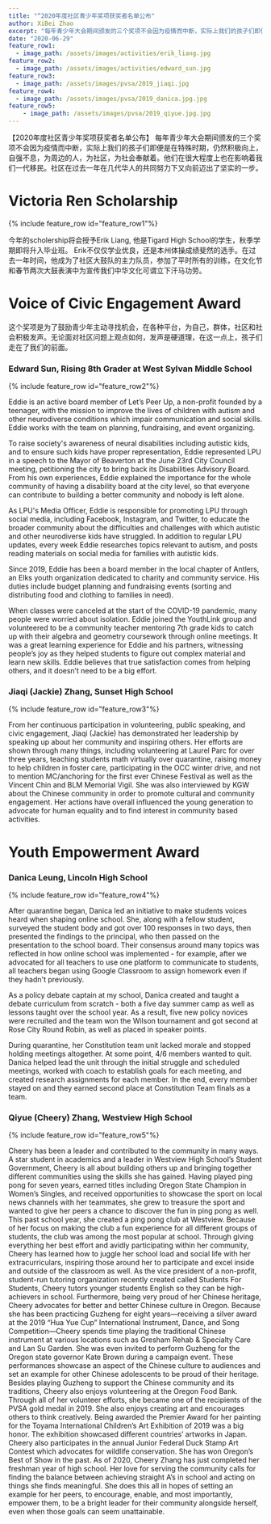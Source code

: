 ```yaml
---
title: "“2020年度社区青少年奖项获奖者名单公布"
author: XiBei Zhao
excerpt: "每年青少年大会期间颁发的三个奖项不会因为疫情而中断，实际上我们的孩子们即便是在特殊时期，仍然积极向上，自强不息，为周边的人，为社区，为社会奉献着。他们在很大程度上也在影响着我们一代移民。社区在过去一年在几代华人的共同努力下又向前迈出了坚实的一步。"
date: "2020-06-29"
feature_row1:
  - image_path: /assets/images/activities/erik_liang.jpg
feature_row2:
  - image_path: /assets/images/activities/edward_sun.jpg
feature_row3:
  - image_path: /assets/images/pvsa/2019_jiaqi.jpg
feature_row4:
  - image_path: /assets/images/pvsa/2019_danica.jpg.jpg
feature_row5:
    - image_path: /assets/images/pvsa/2019_qiyue.jpg.jpg
---
```


【2020年度社区青少年奖项获奖者名单公布】 每年青少年大会期间颁发的三个奖项不会因为疫情而中断，实际上我们的孩子们即便是在特殊时期，仍然积极向上，自强不息，为周边的人，为社区，为社会奉献着。他们在很大程度上也在影响着我们一代移民。社区在过去一年在几代华人的共同努力下又向前迈出了坚实的一步。

# Victoria Ren Scholarship

{% include feature_row id="feature_row1"%}

今年的scholership将会授予Erik Liang, 他是Tigard High School的学生，秋季学期即将升入毕业班。 Erik不仅仅学业优良，还是本州体操成绩斐然的选手。在过去一年时间，他成为了社区大鼓队的主力队员，参加了平时所有的训练，在文化节和春节两次大鼓表演中为宣传我们中华文化可谓立下汗马功劳。

# Voice of Civic Engagement Award

这个奖项是为了鼓励青少年主动寻找机会，在各种平台，为自己，群体，社区和社会积极发声。无论面对社区问题上观点如何，发声是硬道理，在这一点上，孩子们走在了我们的前面。

### Edward Sun, Rising 8th Grader at West Sylvan Middle School

{% include feature_row id="feature_row2"%}

Eddie is an active board member of Let’s Peer Up, a non-profit founded by a teenager, with the mission to improve the lives of children with autism and other neurodiverse conditions which impair communication and social skills.  Eddie works with the team on planning, fundraising, and event organizing.

To raise society's awareness of neural disabilities including autistic kids, and to ensure such kids have proper representation, Eddie represented LPU in a speech to the Mayor of Beaverton at the June 23rd City Council meeting, petitioning the city to bring back its Disabilities Advisory Board.  From his own experiences, Eddie explained the importance for the whole community of having a disability board at the city level, so that everyone can contribute to building a better community and nobody is left alone.

As LPU's Media Officer, Eddie is responsible for promoting LPU through social media, including Facebook, Instagram, and Twitter, to educate the broader community about the difficulties and challenges with which autistic and other neurodiverse kids have struggled.  In addition to regular LPU updates, every week Eddie researches topics relevant to autism, and posts reading materials on social media for families with autistic kids.

Since 2019, Eddie has been a board member in the local chapter of Antlers, an Elks youth organization dedicated to charity and community service. His duties include budget planning and fundraising events (sorting and distributing food and clothing to families in need).

When classes were canceled at the start of the COVID-19 pandemic, many people were worried about isolation. Eddie joined the YouthLink group and volunteered to be a community teacher mentoring 7th grade kids to catch up with their algebra and geometry coursework through online meetings. It was a great learning experience for Eddie and his partners, witnessing people’s joy as they helped students to figure out complex material and learn new skills. Eddie believes that true satisfaction comes from helping others, and it doesn’t need to be a big effort.

### Jiaqi (Jackie) Zhang, Sunset High School

{% include feature_row id="feature_row3"%}

From her continuous participation in volunteering, public speaking, and civic engagement, Jiaqi (Jackie) has demonstrated her leadership by speaking up about her community and inspiring others. Her efforts are shown through many things, including volunteering at Laurel Parc for over three years, teaching students math virtually over quarantine, raising money to help children in foster care, participating in the OCC winter drive, and not to mention MC/anchoring for the first ever Chinese Festival as well as the Vincent Chin and BLM Memorial Vigil. She was also interviewed by KGW about the Chinese community in order to promote cultural and community engagement. Her actions have overall influenced the young generation to advocate for human equality and to find interest in community based activities.


# Youth Empowerment Award

### Danica Leung, Lincoln High School

{% include feature_row id="feature_row4"%}

After quarantine began, Danica led an initiative to make students voices heard when shaping online school. She, along with a fellow student, surveyed the student body and got over 100 responses in two days, then presented the findings to the principal, who then passed on the presentation to the school board. Their consensus around many topics was reflected in how online school was implemented - for example, after we advocated for all teachers to use one platform to communicate to students, all teachers began using Google Classroom to assign homework even if they hadn't previously.

As a policy debate captain at my school, Danica created and taught a debate curriculum from scratch - both a five day summer camp as well as lessons taught over the school year. As a result, five new policy novices were recruited and the team won the Wilson tournament and got second at Rose City Round Robin, as well as placed in speaker points.

During quarantine, her Constitution team unit lacked morale and stopped holding meetings altogether. At some point, 4/6 members wanted to quit. Danica helped lead the unit through the initial struggle and scheduled meetings, worked with coach to establish goals for each meeting, and created research assignments for each member. In the end, every member stayed on and they earned second place at Constitution Team finals as a team.

### Qiyue (Cheery) Zhang, Westview High School

{% include feature_row id="feature_row5"%}

Cheery has been a leader and contributed to the community in many ways. A star student in academics and a leader in Westview High School’s Student Government, Cheery is all about building others up and bringing together different communities using the skills she has gained. Having played ping pong for seven years, earned titles including Oregon State Champion in Women’s Singles, and received opportunities to showcase the sport on local news channels with her teammates, she grew to treasure the sport and wanted to give her peers a chance to discover the fun in ping pong as well. This past school year, she created a ping pong club at Westview. Because of her focus on making the club a fun experience for all different groups of students, the club was among the most popular at school. Through giving everything her best effort and avidly participating within her community, Cheery has learned how to juggle her school load and social life with her extracurriculars, inspiring those around her to participate and excel inside and outside of the classroom as well. As the vice president of a non-profit, student-run tutoring organization recently created called Students For Students, Cheery tutors younger students English so they can be high-achievers in school. Furthermore, being very proud of her Chinese heritage, Cheery advocates for better and better Chinese culture in Oregon. Because she has been practicing Guzheng for eight years—receiving a silver award at the 2019 “Hua Yue Cup” International Instrument, Dance, and Song Competition—Cheery spends time playing the traditional Chinese instrument at various locations such as Gresham Rehab & Specialty Care and Lan Su Garden. She was even invited to perform Guzheng for the Oregon state governor Kate Brown during a campaign event. These performances showcase an aspect of the Chinese culture to audiences and set an example for other Chinese adolescents to be proud of their heritage. Besides playing Guzheng to support the Chinese community and its traditions, Cheery also enjoys volunteering at the Oregon Food Bank. Through all of her volunteer efforts, she became one of the recipients of the PVSA gold medal in 2019. She also enjoys creating art and encourages others to think creatively. Being awarded the Premier Award for her painting for the Toyama International Children’s Art Exhibition of 2019 was a big honor. The exhibition showcased different countries’ artworks in Japan. Cheery also participates in the annual Junior Federal Duck Stamp Art Contest which advocates for wildlife conservation. She has won Oregon’s Best of Show in the past. As of 2020, Cheery Zhang has just completed her freshman year of high school. Her love for serving the community calls for finding the balance between achieving straight A’s in school and acting on things she finds meaningful. She does this all in hopes of setting an example for her peers, to encourage, enable, and most importantly, empower them, to be a bright leader for their community alongside herself, even when those goals can seem unattainable.
